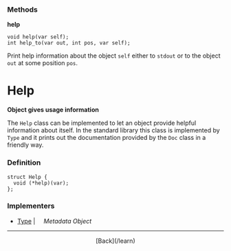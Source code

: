   <div class="row">
  <div class="col-xs-6 col-md-6">

### Methods

__help__

    void help(var self);
    int help_to(var out, int pos, var self);

Print help information about the object `self` either to `stdout` or to the object `out` at some position `pos`.

  </div>
  <div class="col-xs-6 col-md-6">

# Help
__Object gives usage information__

The `Help` class can be implemented to let an object provide helpful information about itself. In the standard library this class is implemented by `Type` and it prints out the documentation provided by the `Doc` class in a friendly way.

### Definition

    struct Help {
      void (*help)(var);
    };
    

### Implementers

* <span class="docitem">[Type](/learn/type)</span> | &nbsp; &nbsp;   _Metadata Object_

* * *

  <p style="text-align:center;">
[Back](/learn)
  </p>

  </div>
  </div>

